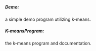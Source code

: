 ##### Demo:
a simple demo program utilizing k-means.
##### K-meansProgram:
the k-means program and documentation.
